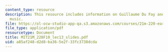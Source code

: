 ```yaml
---
content_type: resource
description: This resource includes information on Guillaume Du Fay and early fifteenth-century
  music.
file: https://ol-ocw-studio-app-qa.s3.amazonaws.com/courses/21m-220-early-music-fall-2010/a85af248d2d8ba365e2f33fc3738dcda_MIT21M_220F10_lec13_slides.pdf
file_type: application/pdf
resourcetype: Document
title: MIT21M_220F10_lec13_slides.pdf
uid: a85af248-d2d8-ba36-5e2f-33fc3738dcda
---
```


